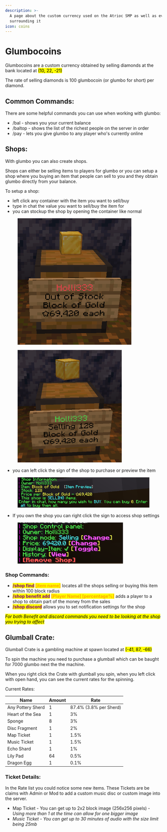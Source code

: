 ```yaml
---
description: >-
  A page about the custom currency used on the Atrioc SMP as well as everything
  surrounding it
icon: coins
---
```


# Glumbocoins

Glumbocoins are a custom currency obtained by selling diamonds at the bank located at <mark style="color:$success;">(10, 22, -21)</mark>

The rate of selling diamonds is 100 glumbocoin (or glumbo for short) per diamond.

## Common Commands:

There are some helpful commands you can use when working with glumbo:

* /bal - shows you your current balance
* /baltop - shows the list of the richest people on the server in order
* /pay - lets you give glumbo to any player who's currently online



## Shops:

With glumbo you can also create shops.&#x20;

Shops can either be selling items to players for glumbo or you can setup a shop where you buying an item that people can sell to you and they obtain glumbo directly from your balance.

To setup a shop:&#x20;

* left click any container with the item you want to sell/buy
* type in chat the value you want to sell/buy the item for
* you can stockup the shop by opening the container like normal

<div align="left"><figure><img src="../.gitbook/assets/image (8).png" alt=""><figcaption></figcaption></figure> <figure><img src="../.gitbook/assets/image (9).png" alt="" width="335"><figcaption></figcaption></figure></div>

* you can left click the sign of the shop to purchase or preview the item

<div align="left"><figure><img src="../.gitbook/assets/image (10).png" alt=""><figcaption></figcaption></figure></div>

* If you own the shop you can right click the sign to access shop settings

<div align="left"><figure><img src="../.gitbook/assets/image (11).png" alt=""><figcaption></figcaption></figure></div>

### Shop Commands:

* <mark style="color:purple;">**/shop find**</mark>**&#x20;**<mark style="color:orange;">**\[item name]**</mark> locates all the shops selling or buying this item within 100 block radius
* <mark style="color:purple;">**/shop benefit add**</mark>**&#x20;**<mark style="color:orange;">**\[Player Name] \[percentage%]**</mark> adds a player to a shop to obtain part of the money from the sales
* <mark style="color:purple;">**/shop discord**</mark> allows you to set notification settings for the shop

_<mark style="color:$danger;">For both Benefit and discord commands you need to be looking at the shop you trying to affect</mark>_



## Glumball Crate:

Glumball Crate is a gambling machine at spawn located at <mark style="color:$success;">(-41, 87, -66)</mark>

To spin the machine you need to purchase a glumball which can be baught for 7000 glumbo next the the machine.

When you right click the Crate with glumball you spin, when you left click with open hand, you can see the current rates for the spinning.

Current Rates:

| Name              | Amount | Rate                   |
| ----------------- | ------ | ---------------------- |
| Any Pottery Sherd | 1      | 87.4% (3.8% per Sherd) |
| Heart of the Sea  | 1      | 3%                     |
| Sponge            | 8      | 3%                     |
| Disc Fragment     | 1      | 2%                     |
| Map Ticket        | 1      | 1.5%                   |
| Music Ticket      | 1      | 1.5%                   |
| Echo Shard        | 1      | 1%                     |
| Lily Pad          | 64     | 0.5%                   |
| Dragon Egg        | 1      | 0.1%                   |

### Ticket Details:

In the Rate list you could notice some new items. These Tickets are be claims with Admin or Mod to add a custom music disc or custom image into the server.

* Map Ticket - You can get up to 2x2 block image (256x256 pixels) - _Using more than 1 at the time can allow for one bigger image_
* _Music Ticket - You can get up to 30 minutes of audio with the size limit being 25mb_

